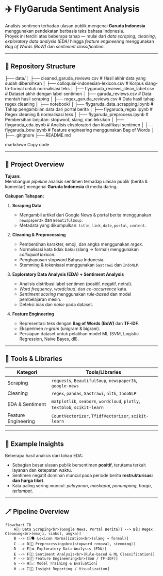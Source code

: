 # ✈️ FlyGaruda Sentiment Analysis

Analisis sentimen terhadap ulasan publik mengenai **Garuda Indonesia** menggunakan pendekatan berbasis teks bahasa Indonesia.  
Proyek ini terdiri atas beberapa tahap — mulai dari *data scraping*, *cleaning*, *exploratory data analysis (EDA)* hingga *feature engineering* menggunakan *Bag of Words (BoW)* dan *sentiment classification*.

---

## 📂 Repository Structure

├── data/
│ ├── cleaned_garuda_reviews.csv # Hasil akhir data yang sudah dibersihkan
│ ├── colloquial-indonesian-lexicon.csv # Korpus slang-to-formal untuk normalisasi teks
│ ├── flygaruda_reviews_clean_label.csv # Dataset akhir dengan label sentimen
│ ├── garuda_reviews.csv # Data mentah hasil scraping
│ ├── regex_garuda_reviews.csv # Data hasil tahap regex cleaning
│
├── notebook/
│ ├── flygaruda_data_scrapping.ipynb # Tahap pengambilan data dari portal berita
│ ├── flygaruda_regex.ipynb # Regex cleaning & normalisasi teks
│ ├── flygaruda_preprocess.ipynb # Pembersihan lanjutan: stopword, slang, dan leksikon
│ ├── flygaruda_eda.ipynb # Analisis eksploratori dan klasifikasi sentimen
│ ├── flygaruda_bow.ipynb # Feature engineering menggunakan Bag of Words
│
├── .gitignore
├── README.md

markdown
Copy code

---

## 🧭 Project Overview

**Tujuan:**  
Membangun *pipeline* analisis sentimen terhadap ulasan publik (berita & komentar) mengenai **Garuda Indonesia** di media daring.

**Cakupan Tahapan:**
1. **Scraping Data**  
   - Mengambil artikel dari Google News & portal berita menggunakan `newspaper3k` dan `BeautifulSoup`.  
   - Metadata yang dikumpulkan: `title`, `link`, `date`, `portal`, `content`.

2. **Cleaning & Preprocessing**  
   - Pembersihan karakter, emoji, dan angka menggunakan *regex*.  
   - Normalisasi kata tidak baku (slang → formal) menggunakan *colloquial lexicon*.  
   - Penghapusan stopword Bahasa Indonesia.  
   - Stemming & tokenisasi menggunakan `Sastrawi` dan `IndoNLP`.

3. **Exploratory Data Analysis (EDA) + Sentiment Analysis**  
   - Analisis distribusi label sentimen (positif, negatif, netral).  
   - *Word frequency*, *wordcloud*, dan *co-occurrence* kata.  
   - *Sentiment scoring* menggunakan *rule-based* dan model pembelajaran mesin.  
   - Deteksi bias dan *noise* pada dataset.

4. **Feature Engineering**  
   - Representasi teks dengan **Bag of Words (BoW)** dan **TF-IDF**.  
   - Eksperimen *n-gram* (unigram & bigram).  
   - Persiapan dataset untuk pelatihan model ML (SVM, Logistic Regression, Naive Bayes, dll).

---

## 🧩 Tools & Libraries

| Kategori | Tools/Libraries |
|-----------|----------------|
| Scraping | `requests`, `BeautifulSoup`, `newspaper3k`, `google-news` |
| Cleaning | `regex`, `pandas`, `Sastrawi`, `nltk`, `IndoNLP` |
| EDA & Sentiment | `matplotlib`, `seaborn`, `wordcloud`, `plotly`, `textblob`, `scikit-learn` |
| Feature Engineering | `CountVectorizer`, `TfidfVectorizer`, `scikit-learn` |

---

## 🧠 Example Insights

Beberapa hasil analisis dari tahap EDA:
- Sebagian besar ulasan publik bersentimen **positif**, terutama terkait layanan dan ketepatan waktu.
- Sentimen negatif dominan muncul pada periode berita **restrukturisasi dan harga tiket**.
- Kata paling sering muncul: *pelayanan*, *maskapai*, *penumpang*, *harga*, *terlambat*.

---

## 🪄 Pipeline Overview

```mermaid
flowchart TD
    A[📰 Data Scraping<br>(Google News, Portal Berita)] --> B[🧹 Regex Cleaning<br>(emoji, simbol, angka)]
    B --> C[🗣️ Lexicon Normalization<br>(slang → formal)]
    C --> D[🧽 Preprocessing<br>(stopword removal, stemming)]
    D --> E[📊 Exploratory Data Analysis (EDA)]
    E --> F[💬 Sentiment Analysis<br>(Rule-based & ML Classification)]
    F --> G[🧠 Feature Engineering<br>(BoW / TF-IDF)]
    G --> H[📈 Model Training & Evaluation]
    H --> I[📄 Insight Reporting / Visualization]
